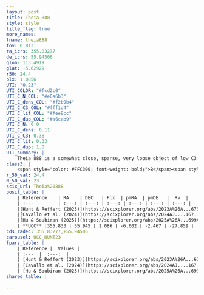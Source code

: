 ```yaml
---
layout: post
title: Theia 888
style: style
title_flag: true
more_names: 
fname: theia888
fov: 0.813
ra_icrs: 355.83277
de_icrs: 55.94506
glon: 113.4919
glat: -5.62929
r50: 24.4
plx: 1.0856
UTI: "0.23"
UTI_COLOR: "#fcd2c0"
UTI_C_N_COL: "#e0a6b3"
UTI_C_dens_COL: "#f2b9b4"
UTI_C_C3_COL: "#fff1d4"
UTI_C_lit_COL: "#fee8cc"
UTI_C_dup_COL: "#a6cab9"
UTI_C_N: 0.0
UTI_C_dens: 0.11
UTI_C_C3: 0.38
UTI_C_lit: 0.33
UTI_C_dup: 1.0
UTI_summary: |
    Theia 888 is a somewhat close, sparse, very loose object of low C3 quality. It was recently reported in the literature.<br><br><span style="color: #99180f; font-weight: bold;">Warning: </span>contains less than 25 stars with <i>P>0.5</i> estimated.
class3: |
    <span style="color: #FFC300; font-weight: bold;">B</span><span style="color: red; font-weight: bold;">C</span>
r_50_val: 24.4
N_50_val: 23
scix_url: Theia%20888
posit_table: |
    | Reference    | RA    | DEC   | Plx  | pmRA  | pmDE   |  Rv  |
    | :---         | :---: | :---: | :---: | :---: | :---: | :---: |
    |[Hunt & Reffert (2023)](https://scixplorer.org/abs/2023A%26A...673A.114H) | 355.581 | 55.944 | 1.082 | -6.51 | -2.423 | -29.091 |
    |[Cavallo et al. (2024)](https://scixplorer.org/abs/2024AJ....167...12C) | 356.216 | 55.976 | 1.078 | -- | -- | -- |
    |[Hu & Soubiran (2025)](https://scixplorer.org/abs/2025A%26A...699A.246H) | 356.216 | 55.976 | -- | -- | -- | -- |
    | **UCC** |355.833 | 55.945 | 1.086 | -6.602 | -2.467 | -27.859 | 
cds_radec: 355.83277,+55.94506
carousel: UCC_HUNT23
fpars_table: |
    | Reference |  Values |
    | :---  |  :---:  |
    | [Hunt & Reffert (2023)](https://scixplorer.org/abs/2023A%26A...673A.114H) | `AV50=0.387, diffAV50=0.355, MOD50=9.801, logAge50=8.629` |
    | [Cavallo et al. (2024)](https://scixplorer.org/abs/2024AJ....167...12C) | `AV50=0.73, dMod50=9.83, logAge50=8.87, [Fe/H]50=-0.16` |
    | [Hu & Soubiran (2025)](https://scixplorer.org/abs/2025A%26A...699A.246H) | `MA22=-0.14, MA23f=-0.13, MZ23=0.01, MK24=-0.04, MF24=-0.03` |
shared_table: |
    
---
```

